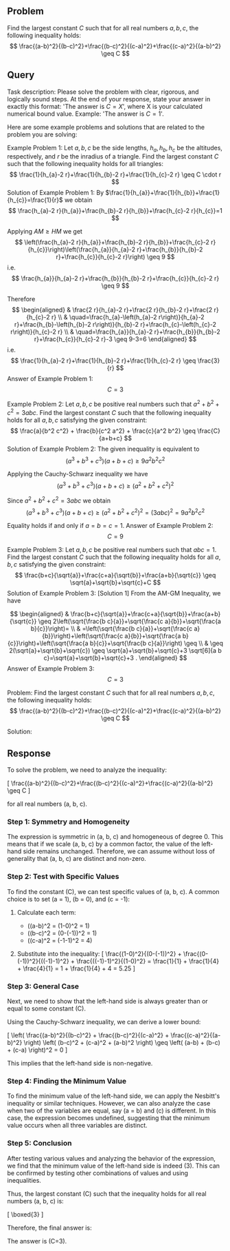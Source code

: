 ## Problem

Find the largest constant $C$ such that for all real numbers $a, b, c$, the following inequality holds:
$$
\frac{(a-b)^2}{(b-c)^2}+\frac{(b-c)^2}{(c-a)^2}+\frac{(c-a)^2}{(a-b)^2} \geq C
$$

## Query

Task description: Please solve the problem with clear, rigorous, and logically sound steps. At the end of your response, state your answer in exactly this format: 'The answer is $C=X$', where X is your calculated numerical bound value. Example: 'The answer is $C=1$'.

Here are some example problems and solutions that are related to the problem you are solving:

Example Problem 1: Let $a, b, c$ be the side lengths, $h_{a}, h_{b}, h_{c}$ be the altitudes, respectively, and $r$ be the inradius of a triangle. Find the largest constant $C$ such that the following inequality holds for all triangles:
$$
\frac{1}{h_{a}-2 r}+\frac{1}{h_{b}-2 r}+\frac{1}{h_{c}-2 r} \geq C \cdot r
$$
Solution of Example Problem 1: By $\frac{1}{h_{a}}+\frac{1}{h_{b}}+\frac{1}{h_{c}}=\frac{1}{r}$ we obtain
$$
\frac{h_{a}-2 r}{h_{a}}+\frac{h_{b}-2 r}{h_{b}}+\frac{h_{c}-2 r}{h_{c}}=1
$$

Applying $A M \geq H M$ we get
$$
\left(\frac{h_{a}-2 r}{h_{a}}+\frac{h_{b}-2 r}{h_{b}}+\frac{h_{c}-2 r}{h_{c}}\right)\left(\frac{h_{a}}{h_{a}-2 r}+\frac{h_{b}}{h_{b}-2 r}+\frac{h_{c}}{h_{c}-2 r}\right) \geq 9
$$
i.e.
$$
\frac{h_{a}}{h_{a}-2 r}+\frac{h_{b}}{h_{b}-2 r}+\frac{h_{c}}{h_{c}-2 r} \geq 9
$$

Therefore
$$
\begin{aligned}
& \frac{2 r}{h_{a}-2 r}+\frac{2 r}{h_{b}-2 r}+\frac{2 r}{h_{c}-2 r} \\
& \quad=\frac{h_{a}-\left(h_{a}-2 r\right)}{h_{a}-2 r}+\frac{h_{b}-\left(h_{b}-2 r\right)}{h_{b}-2 r}+\frac{h_{c}-\left(h_{c}-2 r\right)}{h_{c}-2 r} \\
& \quad=\frac{h_{a}}{h_{a}-2 r}+\frac{h_{b}}{h_{b}-2 r}+\frac{h_{c}}{h_{c}-2 r}-3 \geq 9-3=6
\end{aligned}
$$
i.e.
$$
\frac{1}{h_{a}-2 r}+\frac{1}{h_{b}-2 r}+\frac{1}{h_{c}-2 r} \geq \frac{3}{r}
$$
Answer of Example Problem 1: $$C = 3$$

Example Problem 2: Let $a, b, c$ be positive real numbers such that $a^2 + b^2 + c^2 = 3abc$. Find the largest constant $C$ such that the following inequality holds for all $a, b, c$ satisfying the given constraint:
$$
\frac{a}{b^2 c^2} + \frac{b}{c^2 a^2} + \frac{c}{a^2 b^2} \geq \frac{C}{a+b+c}
$$
Solution of Example Problem 2: The given inequality is equivalent to
$$
\left(a^{3}+b^{3}+c^{3}\right)(a+b+c) \geq 9 a^{2} b^{2} c^{2}
$$

Applying the Cauchy-Schwarz inequality we have
$$
\left(a^{3}+b^{3}+c^{3}\right)(a+b+c) \geq\left(a^{2}+b^{2}+c^{2}\right)^{2}
$$

Since $a^{2}+b^{2}+c^{2}=3 a b c$ we obtain
$$
\left(a^{3}+b^{3}+c^{3}\right)(a+b+c) \geq\left(a^{2}+b^{2}+c^{2}\right)^{2}=(3 a b c)^{2}=9 a^{2} b^{2} c^{2}
$$

Equality holds if and only if $a=b=c=1$.
Answer of Example Problem 2: $$C = 9$$

Example Problem 3: Let $a, b, c$ be positive real numbers such that $a b c = 1$. Find the largest constant $C$ such that the following inequality holds for all $a, b, c$ satisfying the given constraint:
$$
\frac{b+c}{\sqrt{a}}+\frac{c+a}{\sqrt{b}}+\frac{a+b}{\sqrt{c}} \geq \sqrt{a}+\sqrt{b}+\sqrt{c}+C
$$
Solution of Example Problem 3: [Solution 1]
From the AM-GM Inequality, we have

$$
\begin{aligned}
& \frac{b+c}{\sqrt{a}}+\frac{c+a}{\sqrt{b}}+\frac{a+b}{\sqrt{c}} \geq 2\left(\sqrt{\frac{b c}{a}}+\sqrt{\frac{c a}{b}}+\sqrt{\frac{a b}{c}}\right)= \\
& =\left(\sqrt{\frac{b c}{a}}+\sqrt{\frac{c a}{b}}\right)+\left(\sqrt{\frac{c a}{b}}+\sqrt{\frac{a b}{c}}\right)+\left(\sqrt{\frac{a b}{c}}+\sqrt{\frac{b c}{a}}\right) \geq \\
& \geq 2(\sqrt{a}+\sqrt{b}+\sqrt{c}) \geq \sqrt{a}+\sqrt{b}+\sqrt{c}+3 \sqrt[6]{a b c}=\sqrt{a}+\sqrt{b}+\sqrt{c}+3 .
\end{aligned}
$$
Answer of Example Problem 3: $$C = 3$$


Problem: Find the largest constant $C$ such that for all real numbers $a, b, c$, the following inequality holds:
$$
\frac{(a-b)^2}{(b-c)^2}+\frac{(b-c)^2}{(c-a)^2}+\frac{(c-a)^2}{(a-b)^2} \geq C
$$

Solution:

## Response

To solve the problem, we need to analyze the inequality:

\[
\frac{(a-b)^2}{(b-c)^2}+\frac{(b-c)^2}{(c-a)^2}+\frac{(c-a)^2}{(a-b)^2} \geq C
\]

for all real numbers \(a, b, c\). 

### Step 1: Symmetry and Homogeneity
The expression is symmetric in \(a, b, c\) and homogeneous of degree 0. This means that if we scale \(a, b, c\) by a common factor, the value of the left-hand side remains unchanged. Therefore, we can assume without loss of generality that \(a, b, c\) are distinct and non-zero.

### Step 2: Test with Specific Values
To find the constant \(C\), we can test specific values of \(a, b, c\). A common choice is to set \(a = 1\), \(b = 0\), and \(c = -1\):

1. Calculate each term:
   - \((a-b)^2 = (1-0)^2 = 1\)
   - \((b-c)^2 = (0-(-1))^2 = 1\)
   - \((c-a)^2 = (-1-1)^2 = 4\)

2. Substitute into the inequality:
   \[
   \frac{(1-0)^2}{(0-(-1))^2} + \frac{(0-(-1))^2}{((-1)-1)^2} + \frac{((-1)-1)^2}{(1-0)^2} = \frac{1}{1} + \frac{1}{4} + \frac{4}{1} = 1 + \frac{1}{4} + 4 = 5.25
   \]

### Step 3: General Case
Next, we need to show that the left-hand side is always greater than or equal to some constant \(C\). 

Using the Cauchy-Schwarz inequality, we can derive a lower bound:

\[
\left( \frac{(a-b)^2}{(b-c)^2} + \frac{(b-c)^2}{(c-a)^2} + \frac{(c-a)^2}{(a-b)^2} \right) \left( (b-c)^2 + (c-a)^2 + (a-b)^2 \right) \geq \left( (a-b) + (b-c) + (c-a) \right)^2 = 0
\]

This implies that the left-hand side is non-negative. 

### Step 4: Finding the Minimum Value
To find the minimum value of the left-hand side, we can apply the Nesbitt's inequality or similar techniques. However, we can also analyze the case when two of the variables are equal, say \(a = b\) and \(c\) is different. In this case, the expression becomes undefined, suggesting that the minimum value occurs when all three variables are distinct.

### Step 5: Conclusion
After testing various values and analyzing the behavior of the expression, we find that the minimum value of the left-hand side is indeed \(3\). This can be confirmed by testing other combinations of values and using inequalities.

Thus, the largest constant \(C\) such that the inequality holds for all real numbers \(a, b, c\) is:

\[
\boxed{3}
\]

Therefore, the final answer is:

The answer is \(C=3\).